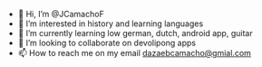 - 👋 Hi, I’m @JCamachoF
- 👀 I’m interested in history and learning languages
- 🌱 I’m currently learning low german, dutch, android app, guitar
- 💞️ I’m looking to collaborate on devolipong apps 
- 📫 How to reach me on my email dazaebcamacho@gmial.com

<!---
JCamachoF/JCamachoF is a ✨ special ✨ repository because its `README.md` (this file) appears on your GitHub profile.
You can click the Preview link to take a look at your changes.
--->
